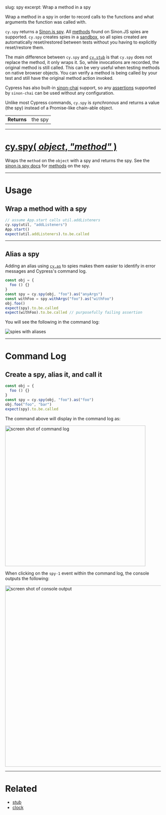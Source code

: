 slug: spy
excerpt: Wrap a method in a spy

Wrap a method in a spy in order to record calls to the functions and what arguments the function was called with.

`cy.spy` returns a [Sinon.js spy](http://sinonjs.org/docs/#spies). All [methods](http://sinonjs.org/docs/#spies-api) found on Sinon.JS spies are supported. `cy.spy` creates spies in a [sandbox](http://sinonjs.org/docs/#sandbox), so all spies created are automatically reset/restored between tests without you having to explicitly reset/restore them.

The main difference between `cy.spy` and [`cy.stub`](https://on.cypress.io/api/stub) is that `cy.spy` does not replace the method, it only wraps it. So, while invocations are recorded, the original method is still called. This can be very useful when testing methods on native browser objects. You can verify a method is being called by your test and still have the original method action invoked.

Cypress has also built-in [sinon-chai](https://github.com/domenic/sinon-chai) support, so any [assertions](https://github.com/domenic/sinon-chai#assertions) supported by `sinon-chai` can be used without any configuration.

Unlike most Cypress commands, `cy.spy` is *synchronous* and returns a value (the spy) instead of a Promise-like chain-able object.

| | |
|--- | --- |
| **Returns** | the spy |

***

# [cy.spy( *object*, *"method"* )](#section-usage)

Wraps the `method` on the `object` with a spy and returns the spy. See the [sinon.js spy docs](http://sinonjs.org/docs/#spies) for [methods](http://sinonjs.org/docs/#spies-api) on the spy.

***

# Usage

## Wrap a method with a spy

```javascript
// assume App.start calls util.addListeners
cy.spy(util, "addListeners")
App.start()
expect(util.addListeners).to.be.called

```

***

## Alias a spy

Adding an alias using [`cy.as`](https://on.cypress.io/api/as) to spies makes them easier to identify in error messages and Cypress's command log.

```javascript
const obj = {
  foo () {}
}
const spy = cy.spy(obj, "foo").as("anyArgs")
const withFoo = spy.withArgs("foo").as("withFoo")
obj.foo()
expect(spy).to.be.called
expect(withFoo).to.be.called // purposefully failing assertion
```

You will see the following in the command log:

![spies with aliases](https://cloud.githubusercontent.com/assets/1157043/22437291/805bd0d4-e6f5-11e6-99c5-bded81b9c42b.png)

***

# Command Log

## Create a spy, alias it, and call it

```javascript
const obj = {
  foo () {}
}
const spy = cy.spy(obj, "foo").as("foo")
obj.foo("foo", "bar")
expect(spy).to.be.called
```

The command above will display in the command log as:

<img width="454" alt="screen shot of command log" src="https://cloud.githubusercontent.com/assets/1157043/22437713/1d5f7be6-e6f7-11e6-9457-f35cbeaa5385.png">

When clicking on the `spy-1` event within the command log, the console outputs the following:

<img width="585" alt="screen shot of console output" src="https://cloud.githubusercontent.com/assets/1157043/22437712/1d5ed1e6-e6f7-11e6-9808-e61936b1d75f.png">

***

# Related

- [stub](https://on.cypress.io/api/stub)
- [clock](https://on.cypress.io/api/clock)

